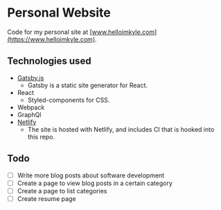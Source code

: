 # Personal Website
Code for my personal site at [www.helloimkyle.com](https://www.helloimkyle.com).

## Technologies used
* [Gatsby.js](https://www.gatsbyjs.org)
  * Gatsby is a static site generator for React.
* React
  * Styled-components for CSS.
* Webpack
* GraphQl
* [Netlify](https://www.netlify.com)
  * The site is hosted with Netlify, and includes CI that is hooked into this repo.

## Todo 
- [ ] Write more blog posts about software development
- [ ] Create a page to view blog posts in a certain category
- [ ] Create a page to list categories
- [ ] Create resume page
